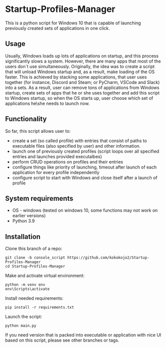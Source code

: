 # Startup-Profiles-Manager
This is a python script for Windows 10 that is capable of launching previously created sets of applications in one click.
## Usage
Usually, Windows loads up lots of applications on startup, and this process significantly slows a system. However, there are many apps that most of the  users don`t use simultaneously. Originally, the idea was to create a script that will unload Windows startup and, as a result, make loading of the OS faster. This is achieved by stacking some applications, that user uses together (for instance, Discord and Steam; or PyCharm, VSCode and Slack) into a sets. As a result, user can remove tons of applications from Windows startup, create sets of apps that he or she uses together and add this script to Windows startup, so when the OS starts up, user choose which set of applications he\she needs to launch now.
## Functionality
So far, this script allows user to:
* create a set (so called profile) with entries that consist of paths to executable files (also specified by user) and other information.
* launch one of previously created profiles (script loops over all specified entries and launches provided executalbes)
* perform CRUD operations on profiles and their entries
* configure things like priority of launching, timeout after launch of each application for every profile independently
* configure script to start with Windows and close itself after a launch of profile
## System requirements
* OS - windows (tested on windows 10, some functions may not work on earlier versions)
* Python 3.9

## Installation
Clone this branch of a repo:
```
git clone -b console_script https://github.com/kokokojo2/Startup-Profiles-Manager
cd Startup-Profiles-Manager
```
Make and activate virtual environment:
```
python -m venv env
env\Scripts\activate
```
Install needed requirements:
```
pip install -r requirements.txt
```
Launch the script:
```
python main.py
```
If you need version that is packed into executable or application with nice UI based on this script, please see other branches or tags. 
